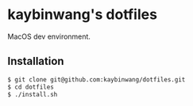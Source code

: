 # kaybinwang's dotfiles

MacOS dev environment.

## Installation

```bash
$ git clone git@github.com:kaybinwang/dotfiles.git
$ cd dotfiles
$ ./install.sh
```
